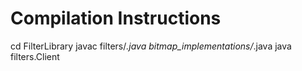 # Compilation Instructions

cd FilterLibrary
javac filters/*.java bitmap_implementations/*.java
java filters.Client 


